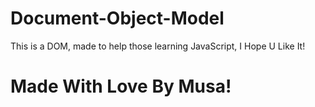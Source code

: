 # Document-Object-Model
This is a DOM, made to help those learning JavaScript, I Hope U Like It!

# Made With Love By Musa!
